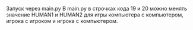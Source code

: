 Запуск через main.py
В main.py в строчках кода 19 и 20 можно менять значение HUMAN1 и HUMAN2 для игры компьютера с компьютером, игрока с игроком и игрока с компьютером.
